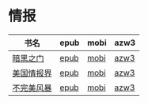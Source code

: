 # 情报

| 书名 | epub | mobi | azw3 |
| --- | --- | --- | --- |
| [暗黑之门](http://ct.dalanmei.com/f/31084289-572092689-45a17b) | [epub](http://ct.dalanmei.com/f/31084289-572092689-45a17b) | [mobi](http://ct.dalanmei.com/f/31084289-571727265-50aae5) | [azw3](http://ct.dalanmei.com/f/31084289-572114089-19f924) |
| [美国情报界](http://ct.dalanmei.com/f/31084289-571849010-7a6a43) | [epub](http://ct.dalanmei.com/f/31084289-571849010-7a6a43) | [mobi](http://ct.dalanmei.com/f/31084289-571550521-9c9b57) | [azw3](http://ct.dalanmei.com/f/31084289-572066830-c7fb6f) |
| [不完美风暴](None) | [epub](None) | [mobi](None) | [azw3](None) |
